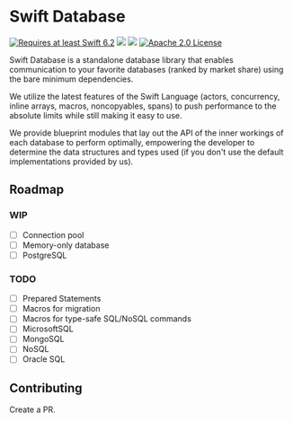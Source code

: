 # Swift Database

<a href="https://swift.org"><img src="https://img.shields.io/badge/Swift-6.2+-F05138?style=&logo=swift" alt="Requires at least Swift 6.2"></a> <img src="https://img.shields.io/badge/Platforms-Any-gold"> <a href="https://discord.com/invite/VyuFQUpcUz"><img src="https://img.shields.io/badge/Chat-Discord-7289DA?style=&logo=discord"></a> <a href="https://github.com/RandomHashTags/swift-database/blob/main/LICENSE"><img src="https://img.shields.io/badge/License-Apache_2.0-blue" alt="Apache 2.0 License"></a>

Swift Database is a standalone database library that enables communication to your favorite databases (ranked by market share) using the bare minimum dependencies.

We utilize the latest features of the Swift Language (actors, concurrency, inline arrays, macros, noncopyables, spans) to push performance to the absolute limits while still making it easy to use.

We provide blueprint modules that lay out the API of the inner workings of each database to perform optimally, empowering the developer to determine the data structures and types used (if you don't use the default implementations provided by us).

## Roadmap

### WIP

- [ ] Connection pool
- [ ] Memory-only database
- [ ] PostgreSQL

### TODO

- [ ] Prepared Statements
- [ ] Macros for migration
- [ ] Macros for type-safe SQL/NoSQL commands
- [ ] MicrosoftSQL
- [ ] MongoSQL
- [ ] NoSQL
- [ ] Oracle SQL

## Contributing

Create a PR.
